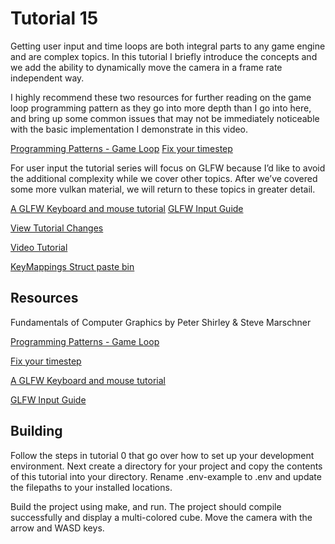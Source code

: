 # Tutorial 15

Getting user input and time loops are both integral parts to any game engine and are complex topics. In this tutorial I briefly introduce the concepts and we add the ability to dynamically move the camera in a frame rate independent way. 

I highly recommend these two resources for further reading on the game loop programming pattern as they go into more depth than I go into here, and bring up some common issues that may not be immediately noticeable with the basic implementation I demonstrate in this video.

[Programming Patterns - Game Loop](https://gameprogrammingpatterns.com/game-loop.html)
[Fix your timestep](https://gafferongames.com/post/fix_your_timestep/)

For user input the tutorial series will focus on GLFW because I’d like to avoid the additional complexity while we cover other topics. After we’ve covered some more vulkan material, we will return to these topics in greater detail.

[A GLFW Keyboard and mouse tutorial](http://www.opengl-tutorial.org/beginners-tutorials/tutorial-6-keyboard-and-mouse/)
[GLFW Input Guide](https://www.glfw.org/docs/3.3/input_guide.html)

[View Tutorial Changes](https://github.com/blurrypiano/littleVulkanEngine/commit/edbec223bcf8012c92aca46da5f090fbb1ba86f3) 

[Video Tutorial](https://youtu.be/wFV9zPU_Cjg)

[KeyMappings Struct paste bin](https://pastebin.com/raw/V1539Dz5)

## Resources

Fundamentals of Computer Graphics by Peter Shirley & Steve Marschner

[Programming Patterns - Game Loop](https://gameprogrammingpatterns.com/game-loop.html)

[Fix your timestep](https://gafferongames.com/post/fix_your_timestep/)

[A GLFW Keyboard and mouse tutorial](http://www.opengl-tutorial.org/beginners-tutorials/tutorial-6-keyboard-and-mouse/)

[GLFW Input Guide](https://www.glfw.org/docs/3.3/input_guide.html)

## Building

Follow the steps in tutorial 0 that go over how to set up your development environment. Next create a directory for your project and copy the contents of this tutorial into your directory. Rename .env-example to .env and update the filepaths to your installed locations.

Build the project using make, and run. The project should compile successfully and display a multi-colored cube. Move the camera with the arrow and WASD keys.
